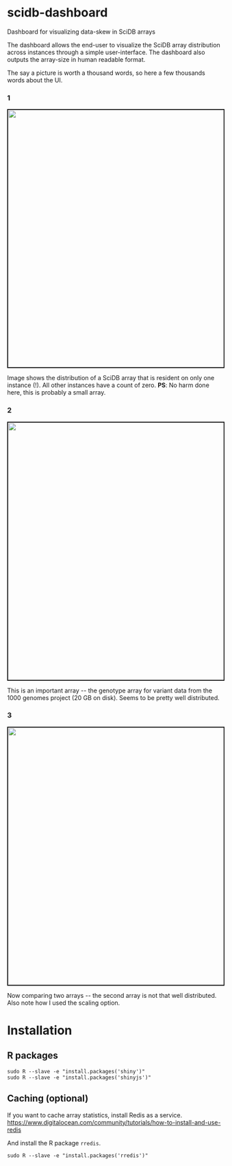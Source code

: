 # scidb-dashboard
Dashboard for visualizing data-skew in SciDB arrays

The dashboard allows the end-user to visualize the SciDB array distribution across instances through a simple user-interface. The dashboard also outputs the array-size in human readable format.

The say a picture is worth a thousand words, so here a few thousands words about the UI.

### 1

<img src="https://cloud.githubusercontent.com/assets/13973052/21442318/372a1a68-c86b-11e6-882d-6a664ae6f11c.png" width="600" border="2">

Image shows the distribution of a SciDB array that is resident on only one instance (!). All other instances have a count of zero. 
**PS**: No harm done here, this is probably a small array.

### 2

<img src="https://cloud.githubusercontent.com/assets/13973052/21442321/3b04be4a-c86b-11e6-92ee-fd571784720e.png" width="600" border="2">

This is an important array -- the genotype array for variant data from the 1000 genomes project (20 GB on disk). Seems to be pretty well distributed. 

### 3

<img src="https://cloud.githubusercontent.com/assets/13973052/21442327/413f39d4-c86b-11e6-9f98-b133cd8d5ab3.png" width="600" border="2">

Now comparing two arrays -- the second array is not that well distributed. Also note how I used the scaling option. 

# Installation

## R packages

```
sudo R --slave -e "install.packages('shiny')"
sudo R --slave -e "install.packages('shinyjs')"
```

## Caching (optional)

If you want to cache array statistics, install Redis as a service. 
https://www.digitalocean.com/community/tutorials/how-to-install-and-use-redis

And install the R package `rredis`. 

```
sudo R --slave -e "install.packages('rredis')"
```
